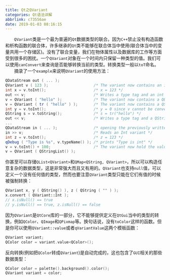 ```yaml
---
title: Qt之QVariant
categories: Qt语法详解
abbrlink: c73556ae
date: 2019-01-03 08:16:15
---
```

&emsp;&emsp;`QVariant`类是一个最为普遍的`Qt`数据类型的联合。因为`C++`禁止没有构造函数和析构函数的联合体，许多继承的`Qt`类不能够在联合体当中使用(联合体当中的变量共用一个存储区)。没有了联合变量，我们在物体属性以及数据库的工作等方面受到很多的困扰。一个`QVariant`对象在一个时间内只保留一种类型的值。我们可以使用`canConvert`来查询是否能够转换当前的类型。转换类型一般以`toT`命名。<!--more-->
&emsp;&emsp;摘录了一个`example`来说明`QVariant`的使用方法：

``` cpp
QDataStream out ( ... );
QVariant v ( 123 );                    /* The variant now contains an int */
int x = v.toInt();                     /* x = 123 */
out << v;                              /* Writes a type tag and an int to out */
v = QVariant ( "hello" );              /* The variant now contains a QByteArray */
v = QVariant ( tr ( "hello" ) );       /* The variant now contains a QString */
int y = v.toInt();                     /* y = 0 since v cannot be converted to an int */
QString s = v.toString();              /* s = tr("hello") */
out << v;                              /* Writes a type tag and a QString to out */
...
QDataStream in ( ... );                /* opening the previously written stream */
in >> v;                               /* Reads an Int variant */
int z = v.toInt();                     /* z = 123 */
qDebug ( "Type is %s", v.typeName() ); /* prints "Type is int" */
v = v.toInt() + 100;                   /* The variant now hold the value 223 */
v = QVariant ( QStringList() );
```

你甚至可以存储`QList<QVariant>`和`QMap<QString, QVariant>`，所以可以构造任意复杂的数据类型，这是非常强大而且又有用的。`QVariant`也支持`null`值，可以定义一个没有任何值的类型，然而也要注意`QVariant`类型只能在它们有值的时候被强制转换：

``` cpp
QVariant x, y ( QString() ), z ( QString ( "" ) );
x.convert ( QVariant::Int );
// x.isNull() == true
// y.isNull() == true, z.isNull() == false
```

因为`QVariant`是`QtCore`库的一部分，它不能够提供定义在`QtGui`当中的类型的转换，例如`QColor`、`QImage`和`QPixmap`等。换句话说，没有`toColor`这样的函数。但是你可以使用`QVariant::value`或者`qVariantValue`这两个模板函数：

``` cpp
QVariant variant;
QColor color = variant.value<QColor>();
```

反向转换(例如把`QColor`转成`QVariant`)是自动完成的，这也包含了`GUI`相关的那些数据类型：

``` cpp
QColor color = palette().background().color();
QVariant variant = color;
```